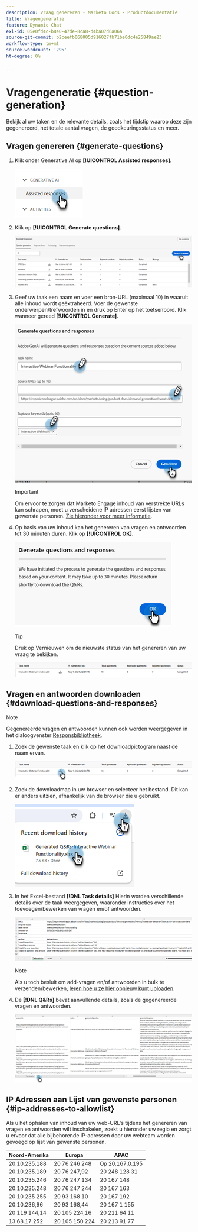 ```yaml
---
description: Vraag genereren - Marketo Docs - Productdocumentatie
title: Vragengeneratie
feature: Dynamic Chat
exl-id: 05e0fd4c-b8e0-47de-8ca8-d4ba07d6a06a
source-git-commit: b2ceefb068005d916027fb71be0dc4e25849ae23
workflow-type: tm+mt
source-wordcount: '295'
ht-degree: 0%

---
```


# Vragengeneratie {#question-generation}

Bekijk al uw taken en de relevante details, zoals het tijdstip waarop deze zijn gegenereerd, het totale aantal vragen, de goedkeuringsstatus en meer.

## Vragen genereren {#generate-questions}

1. Klik onder Generative AI op **[!UICONTROL Assisted responses]**.

   ![](assets/question-generation-1.png)

1. Klik op **[!UICONTROL Generate questions]**.

   ![](assets/question-generation-2.png)

1. Geef uw taak een naam en voer een bron-URL (maximaal 10) in waaruit alle inhoud wordt geëxtraheerd. Voer de gewenste onderwerpen/trefwoorden in en druk op Enter op het toetsenbord. Klik wanneer gereed **[!UICONTROL Generate]**.

   ![](assets/question-generation-3.png)

   >[!IMPORTANT]
   >
   >Om ervoor te zorgen dat Marketo Engage inhoud van verstrekte URLs kan schrapen, moet u verscheidene IP adressen eerst lijsten van gewenste personen. [Zie hieronder voor meer informatie](#ip-addresses-to-allowlist).

1. Op basis van uw inhoud kan het genereren van vragen en antwoorden tot 30 minuten duren. Klik op **[!UICONTROL OK]**.

   ![](assets/question-generation-4.png)

   >[!TIP]
   >
   >Druk op Vernieuwen om de nieuwste status van het genereren van uw vraag te bekijken.

   ![](assets/question-generation-5.png)

## Vragen en antwoorden downloaden {#download-questions-and-responses}

>[!NOTE]
>
>Gegenereerde vragen en antwoorden kunnen ook worden weergegeven in het dialoogvenster [Responsbibliotheek](/help/marketo/product-docs/demand-generation/dynamic-chat/generative-ai/response-library.md).

1. Zoek de gewenste taak en klik op het downloadpictogram naast de naam ervan.

   ![](assets/question-generation-6.png)

1. Zoek de downloadmap in uw browser en selecteer het bestand. Dit kan er anders uitzien, afhankelijk van de browser die u gebruikt.

   ![](assets/question-generation-7.png)

1. In het Excel-bestand **[!DNL Task details]** Hierin worden verschillende details over de taak weergegeven, waaronder instructies over het toevoegen/bewerken van vragen en/of antwoorden.

   ![](assets/question-generation-8.png)

   >[!NOTE]
   >
   >Als u toch besluit om add-vragen en/of antwoorden in bulk te verzenden/bewerken, [leren hoe u ze hier opnieuw kunt uploaden](/help/marketo/product-docs/demand-generation/dynamic-chat/generative-ai/response-library.md).

1. De **[!DNL Q&Rs]** bevat aanvullende details, zoals de gegenereerde vragen en antwoorden.

   ![](assets/question-generation-9.png)

## IP Adressen aan Lijst van gewenste personen {#ip-addresses-to-allowlist}

Als u het ophalen van inhoud van uw web-URL&#39;s tijdens het genereren van vragen en antwoorden wilt inschakelen, zoekt u hieronder uw regio en zorgt u ervoor dat alle bijbehorende IP-adressen door uw webteam worden gevoegd op lijst van gewenste personen.

<table width="450">
<thead>
  <tr>
    <th>Noord-Amerika</th>
    <th>Europa</th>
    <th>APAC</th>
  </tr>
</thead>
<tbody>
  <tr>
    <td>20.10.235.188</td>
    <td>20 76 246 248</td>
    <td>Op 20.167.0.195</td>
  </tr>
  <tr>
    <td>20.10.235.189</td>
    <td>20 76 247,92</td>
    <td>20 248 128 31</td>
  </tr>
  <tr>
    <td>20.10.235.246</td>
    <td>20 76 247 134</td>
    <td>20 167 148</td>
  </tr>
  <tr>
    <td>20.10.235.248</td>
    <td>20 76 247 244</td>
    <td>20 167 163</td>
  </tr>
  <tr>
    <td>20 10 235 255</td>
    <td>20 93 168 10</td>
    <td>20 167 192</td>
  </tr>
  <tr>
    <td>20.10.236,96</td>
    <td>20 93 168,44</td>
    <td>20 167 1 155</td>
  </tr>
  <tr>
    <td>20 119 144,14</td>
    <td>20 105 224,16</td>
    <td>20 211 64 11</td>
  </tr>
  <tr>
    <td>13.68.17.252</td>
    <td>20 105 150 224</td>
    <td>20 213 91 77</td>
  </tr>
</tbody>
</table>

